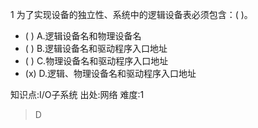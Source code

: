 1
为了实现设备的独立性、系统中的逻辑设备表必须包含：( )。
- ( ) A.逻辑设备名和物理设备名
- ( ) B.逻辑设备名和驱动程序入口地址
- ( ) C.物理设备名和驱动程序入口地址
- (x) D.逻辑、物理设备名和驱动程序入口地址

知识点:I/O子系统
出处:网络
难度:1
> D
